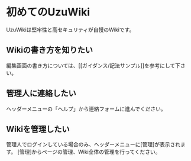 # 初めてのUzuWiki

UzuWikiは堅牢性と高セキュリティが自慢のWikiです。

## Wikiの書き方を知りたい

編集画面の書き方については、[[ガイダンス/記法サンプル]]を参考にして下さい。

## 管理人に連絡したい

ヘッダーメニューの「ヘルプ」から連絡フォームに進んでください。

## Wikiを管理したい

管理人でログインしている場合のみ、ヘッダーメニューに[管理]が表示されます。
[管理]からページの管理、Wiki全体の管理を行ってください。